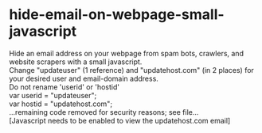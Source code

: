 # hide-email-on-webpage-small-javascript

Hide an email address on your webpage from spam bots, crawlers, and website scrapers with a small javascript.
<br>
Change "updateuser" (1 reference) and "updatehost.com" (in 2 places) for your desired user and email-domain address.
<br>
Do not rename 'userid' or 'hostid'
<br>
var userid = "updateuser";<br>
var hostid = "updatehost.com";<br>
...remaining code removed for security reasons; see file...<br>
<noscript> [Javascript needs to be enabled to view the updatehost.com email] </noscript>
